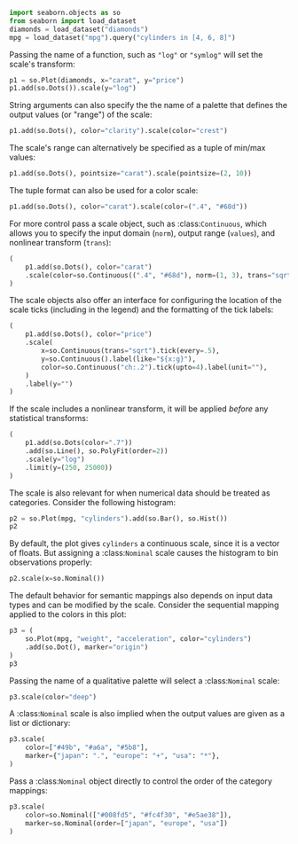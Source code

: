 ```python
import seaborn.objects as so
from seaborn import load_dataset
diamonds = load_dataset("diamonds")
mpg = load_dataset("mpg").query("cylinders in [4, 6, 8]")
```
Passing the name of a function, such as `"log"` or `"symlog"` will set the scale's transform:

```python
p1 = so.Plot(diamonds, x="carat", y="price")
p1.add(so.Dots()).scale(y="log")
```
String arguments can also specify the the name of a palette that defines the output values (or "range") of the scale:

```python
p1.add(so.Dots(), color="clarity").scale(color="crest")
```
The scale's range can alternatively be specified as a tuple of min/max values:

```python
p1.add(so.Dots(), pointsize="carat").scale(pointsize=(2, 10))
```
The tuple format can also be used for a color scale:

```python
p1.add(so.Dots(), color="carat").scale(color=(".4", "#68d"))
```
For more control pass a scale object, such as :class:`Continuous`, which allows you to specify the input domain (`norm`), output range (`values`), and nonlinear transform (`trans`):

```python
(
    p1.add(so.Dots(), color="carat")
    .scale(color=so.Continuous((".4", "#68d"), norm=(1, 3), trans="sqrt"))
)
```

The scale objects also offer an interface for configuring the location of the scale ticks (including in the legend) and the formatting of the tick labels:


```python
(
    p1.add(so.Dots(), color="price")
    .scale(
        x=so.Continuous(trans="sqrt").tick(every=.5),
        y=so.Continuous().label(like="${x:g}"),
        color=so.Continuous("ch:.2").tick(upto=4).label(unit=""),
    )
    .label(y="")
)
```
If the scale includes a nonlinear transform, it will be applied *before* any statistical transforms:

```python
(
    p1.add(so.Dots(color=".7"))
    .add(so.Line(), so.PolyFit(order=2))
    .scale(y="log")
    .limit(y=(250, 25000))
)
```
The scale is also relevant for when numerical data should be treated as categories. Consider the following histogram:

```python
p2 = so.Plot(mpg, "cylinders").add(so.Bar(), so.Hist())
p2
```
By default, the plot gives `cylinders` a continuous scale, since it is a vector of floats. But assigning a :class:`Nominal` scale causes the histogram to bin observations properly:

```python
p2.scale(x=so.Nominal())
```
The default behavior for semantic mappings also depends on input data types and can be modified by the scale. Consider the sequential mapping applied to the colors in this plot:

```python
p3 = (
    so.Plot(mpg, "weight", "acceleration", color="cylinders")
    .add(so.Dot(), marker="origin")
)
p3
```
Passing the name of a qualitative palette will select a :class:`Nominal` scale:

```python
p3.scale(color="deep")
```
A :class:`Nominal` scale is also implied when the output values are given as a list or dictionary:

```python
p3.scale(
    color=["#49b", "#a6a", "#5b8"],
    marker={"japan": ".", "europe": "+", "usa": "*"},
)
```
Pass a :class:`Nominal` object directly to control the order of the category mappings:

```python
p3.scale(
    color=so.Nominal(["#008fd5", "#fc4f30", "#e5ae38"]),
    marker=so.Nominal(order=["japan", "europe", "usa"])
)
```


```python

```
